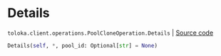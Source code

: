 # Details
`toloka.client.operations.PoolCloneOperation.Details` | [Source code](https://github.com/Toloka/toloka-kit/blob/v0.1.26/src/client/operations.py#L165)

```python
Details(self, *, pool_id: Optional[str] = None)
```

